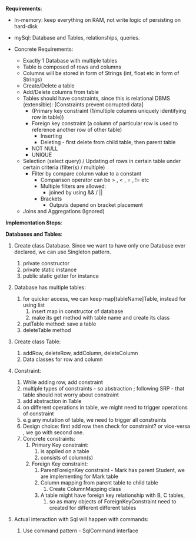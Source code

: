 **Requirements**:
* In-memory: keep everything on RAM, not write logic of persisting on hard-disk
* mySql: Database and Tables, relationships, queries.

* Concrete Requirements:
  * Exactly 1 Database with multiple tables
  * Table is composed of rows and columns
  * Columns will be stored in form of Strings (int, float etc in form of Strings)
  * Create/Delete a table
  * Add/Delete columns from table
  * Tables should have constraints, since this is relational DBMS (extensible): [Constraints prevent corrupted data]
    * (Primary key constraint (1/multiple columns uniquely identifying row in table))
    * Foreign key constraint (a column of particular row is used to reference another row of other table)
      * Inserting
      * Deleting - first delete from child table, then parent table
    * NOT NULL
    * UNIQUE
  * Selection (select query) / Updating of rows in certain table under certain criteria (filter(s) / multiple)
    * Filter by compare column value to a constant
      * Comparison operator can be > , < ,  = ,  != etc
      * Multiple filters are allowed:
        * joined by using && / ||
      * Brackets
        * Outputs depend on bracket placement
  * Joins and Aggregations (Ignored)

**Implementation Steps**:

**Databases and Tables**:
1. Create class Database. Since we want to have only one Database ever declared, we can use Singleton pattern.
   1. private constructor
   2. private static instance
   3. public static getter for instance
2. Database has multiple tables:
   1. for quicker access, we can keep map[tableName]Table, instead for using list
      1. insert map in constructor of database
      2. make its get method with table name and create its class
   2. putTable method: save a table
   3. deleteTable method
3. Create class Table:
   1. addRow, deleteRow, addColumn, deleteColumn
   2. Data classes for row and column
4. Constraint:
   1. While adding row, add constraint
   2. multiple types of constraints - so abstraction ; following SRP - that table should not worry about constraint
   3. add abstraction in Table
   4. on different operations in table, we might need to trigger operations of constraint
   5. e.g any mutation of table, we need to trigger all constraints
   6. Design choice: first add row then check for constraint? or vice-versa , we go with second one.
   7. Concrete constraints:
      1. Primary Key constraint:
         1. is applied on a table
         2. consists of column(s)
      2. Foreign Key constraint:
         1. ParentForeignKey constraint - Mark has parent Student, we are implementing for Mark table
         2. Column mapping from parent table to child table
            1. Create ColumnMapping class
         3. A table might have foreign key relationship with B, C tables, 
            1. so as many objects of ForeignKeyConstraint need to created for different different tables

5. Actual interaction with Sql will happen with commands:
   1. Use command pattern - SqlCommand interface